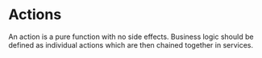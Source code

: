 # Actions

An action is a pure function with no side effects.  Business logic should be defined as individual actions which are then chained together in services.